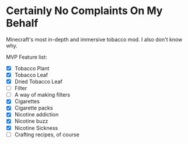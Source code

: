 # Certainly No Complaints On My Behalf
Minecraft's most in-depth and immersive tobacco mod. I also don't know why.

MVP Feature list:
- [X] Tobacco Plant
- [X] Tobacco Leaf
- [X] Dried Tobacco Leaf
- [ ] Filter
- [ ] A way of making filters
- [X] Cigarettes
- [X] Cigarette packs
- [X] Nicotine addiction
- [X] Nicotine buzz
- [X] Nicotine Sickness
- [ ] Crafting recipes, of course